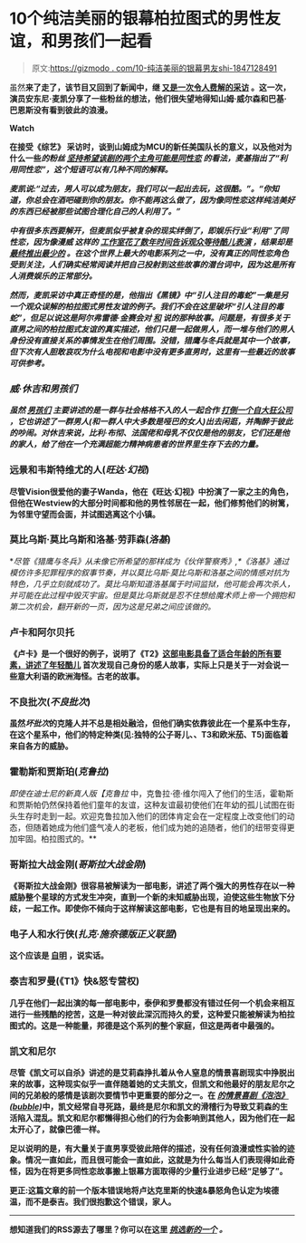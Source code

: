 # 10个纯洁美丽的银幕柏拉图式的男性友谊，和男孩们一起看

> 原文:[https://gizmodo . com/10-纯洁美丽的银幕男友shi-1847128491](https://gizmodo.com/10-pure-and-beautiful-on-screen-platonic-male-friendshi-1847128491)

虽然[](https://gizmodo.com/the-falcon-and-the-winter-soldier-starts-by-exploring-t-1846468458)**来了走了，该节目又回到了新闻中，继 [又是一次令人费解的采访](https://gizmodo.com/the-falcon-and-the-winter-soldiers-head-writer-tries-to-1846772211) 。这一次，演员安东尼·麦凯分享了一些粉丝的想法，他们很失望地得知山姆·威尔森和巴基·巴恩斯没有看到彼此的浪漫。** 

**Watch**

**在接受《综艺》 采访时，谈到山姆成为MCU的新任美国队长的意义，以及他对为什么一些*的粉丝 [坚持希望该剧的两个主角可能是同性恋](https://gizmodo.com/falcon-and-the-winter-soldier-takes-marvels-inevitable-1846576659) 的看法，麦基指出了“利用同性恋”，这个短语可以有几种不同的解释。***

***麦凯说:“过去，男人可以成为朋友，我们可以一起出去玩，这很酷。”。“你知道，你总会在酒吧碰到你的朋友。你不能再这么做了，因为像同性恋这样纯洁美好的东西已经被那些试图合理化自己的人利用了。”***

***中有很多东西要解开，但麦凯似乎被复杂的现实绊倒了，即娱乐行业“利用”了同性恋，因为像漫威 这样的 [工作室花了数年时间告诉观众等待酷儿表演](https://gizmodo.com/marvel-misses-another-easy-representation-opportunity-w-1822929417) ，结果却是 [最终推出最少的](https://gizmodo.com/avengers-endgames-gay-representation-is-bullshit-1834338186?utm_medium=socialflow&utm_campaign=socialflow_io9_twitter&utm_source=io9_twitter) 。在这个世界上最大的电影系列之一中，没有真正的同性恋角色受到关注，人们确实经常阅读并把自己投射到这些故事的潜台词中，因为这是所有人消费娱乐的正常部分。***

***然而，麦凯采访中真正奇怪的是，他指出《黑镜》中“引人注目的毒蛇”一集是另一个观众误解的柏拉图式男性友谊的例子。我们不会在这里破坏“引人注目的毒蛇”，但足以说这是阿尔弗雷德·金赛会对 [和](https://kinseyinstitute.org/research/publications/kinsey-scale.php) 说的那种故事。问题是，有很多关于直男之间的柏拉图式友谊的真实描述，他们只是一起做男人，而一堆与他们的男人身份没有直接关系的事情发生在他们周围。没错，猎鹰与冬兵就是其中一个故事，但下次有人胆敢哀叹为什么电视和电影中没有更多直男时，这里有一些最近的故事可供参考。***

### ***威·休吉和男孩们***

***虽然 [*男孩们*](https://gizmodo.com/amazons-the-boys-is-a-morbidly-frank-breath-of-fresh-ai-1836732669) 主要讲述的是一群与社会格格不入的人一起合作 [打倒一个自大狂公司](https://gizmodo.com/the-boys-critique-of-megacorporations-sure-is-rich-1836981848) ，它也讲述了一群男人(和一群人中大多数是哑巴的女人)出去闲逛，并陶醉于彼此的吵闹。对休吉来说，比利·布彻、法国佬和母乳不仅仅是他的朋友，它们还是他的家人，给了他在一个充满超能力精神病患者的世界里生存下去的力量。***

### **远景和韦斯特维尤的人(*旺达·幻视*)**

**尽管Vision很爱他的妻子Wanda，他在《旺达·幻视》中扮演了一家之主的角色，但他在Westview的大部分时间都和他的男性邻居在一起，他们修剪他们的树篱，为邻里守望而会面，并试图逃离这个小镇。**

### **莫比乌斯·莫比乌斯和洛基·劳菲森(*洛基*)**

**尽管《猎鹰与冬兵》从未像它所希望的那样成为《伙伴警察秀》,*《洛基》*通过模仿许多犯罪程序的叙事节奏，并以莫比乌斯·莫比乌斯和洛基之间的情感对抗为特色，几乎立刻就成功了。莫比乌斯知道洛基属于时间监狱，他可能会再次杀人，并可能在此过程中毁灭宇宙。但是莫比乌斯就是忍不住想给魔术师上帝一个拥抱和第二次机会，翻开新的一页，因为这是兄弟之间应该做的。**

### **卢卡和阿尔贝托**

**《卢卡》是一个很好的例子，说明了《T2》[这部电影具备了适合年龄的所有要素，讲述了年轻酷儿](https://gizmodo.com/luca-director-enrico-casarosa-explains-why-the-movies-a-1846599431) 首次发现自己身份的感人故事，实际上只是关于一对会说一些意大利语的欧洲海怪。古老的故事。**

### **不良批次(*不良批次*)**

**虽然*坏批次*的克隆人并不总是相处融洽，但他们确实依靠彼此在一个星系中生存，在这个星系中，他们的特定种类(见:独特的公子哥儿、、T3和欧米茄、T5)面临着来自各方的威胁。**

### **霍勒斯和贾斯珀(*克鲁拉*)**

**即使在迪士尼的新真人版*【克鲁拉* 中，克鲁拉·德·维尔闯入了他们的生活，霍勒斯和贾斯帕仍然保持着他们童年的友谊，这种友谊最初使他们在年幼的孤儿试图在街头生存时走到一起。欢迎克鲁拉加入他们的团体肯定会在一定程度上改变他们的动态，但随着她成为他们盛气凌人的老板，他们成为她的追随者，他们的纽带变得更加牢固。柏拉图式的。**

### **哥斯拉大战金刚(*哥斯拉大战金刚*)**

**《哥斯拉大战金刚》很容易被解读为一部电影，讲述了两个强大的男性存在以一种威胁整个星球的方式发生冲突，直到一个新的未知威胁出现，迫使这些生物放下分歧，一起工作。即使你不倾向于这样解读这部电影，它也是有目的地呈现出来的。**

### **电子人和水行侠(*扎克·施奈德版正义联盟*)**

**这个应该是 [自明](https://gizmodo.com/jason-momoa-stands-by-ray-fisher-his-man-1845063396) ，说实话。**

### **泰吉和罗曼(《T1》快&怒专营权)**

**几乎在他们一起出演的每一部电影中，泰伊和罗曼都没有错过任何一个机会来相互进行一些残酷的挖苦，这是一种对彼此深沉而持久的爱，这种爱只能被解读为柏拉图式的。这是一种能量，邦德是这个系列的整个家庭，但这是两者中最强的。**

### **凯文和尼尔**

**尽管《凯文可以自杀》讲述的是艾莉森挣扎着从令人窒息的情景喜剧现实中挣脱出来的故事，这种现实似乎一直伴随着她的丈夫凯文，但凯文和他最好的朋友尼尔之间的兄弟般的感情是该剧次要情节中更重要的部分之一。在 [*的情景喜剧《泡泡》(bubble)*](https://gizmodo.com/kevin-can-f-k-himself-is-about-the-perils-of-being-a-g-1847025961)中，凯文经常自寻死路，最终是尼尔和凯文的滑稽行为导致艾莉森的生活陷入混乱。凯文和尼尔都懒得担心他们的行为会影响到其他人，因为他们在一起太开心了，就像巴德一样。**

**足以说明的是，有大量关于直男享受彼此陪伴的描述，没有任何浪漫或性实验的迹象。情况一直如此，而且很可能会一直如此，这就是为什么每当人们表现得如此奇怪，因为在将更多同性恋故事搬上银幕方面取得的少量行业进步已经“足够了”。**

**更正:这篇文章的前一个版本错误地将卢达克里斯的快速&暴怒角色认定为埃德温，而不是泰吉。我们很抱歉这个错误，家人。**

* * *

**想知道我们的RSS源去了哪里？你可以在这里 [*挑选新的一个*](https://gizmodo.com/rss/regular/io9) *。***